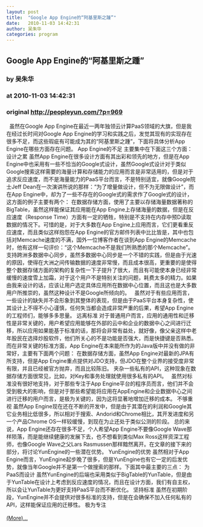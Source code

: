 ```yaml
---
layout: post
title:  "Google App Engine的“阿基里斯之踵”"
date:   2010-11-03 14:42:31
author: 吴朱华
categories: program
---
```


## Google App Engine的“阿基里斯之踵”
### by 吴朱华
### at 2010-11-03 14:42:31
### original <http://peopleyun.com/?p=969>

  虽然在Google App Engine在最近一两年独领云计算PaaS领域的大旗，但是我在经过长时间对Google App Engine的学习和实践之后，发觉其现有的实现存在很多不足，而这些瑕疵有可能成为其的“阿基里斯之踵”，下面将具体分析App Engine在哪些方面存在问题。 App Engine的不足 主要集中在下面这三个方面： 设计之累 虽然App Engine在很多设计方面有其出彩和领先的地方，但是在App Engine中也采用有一些不恰当的Google式设计，虽然Google式设计对于类似Google搜索这样需要的海量计算和存储能力的应用而言是非常适用的，但是对于追求反应速度，而不是海量能力的PaaS平台而言，不是特别适宜，就像Google院士Jeff Dean在一次演讲所说的那样：“为了增量做设计，但不为无限做设计”，而在App Engine中，却为了一些不存在的Google式的需求作了Google式的设计，这方面的例子主要有两个： 在数据存储方面，使用了主要以存储海量数据著称的BigTable，虽然这样能保证其应用能在App Engine上存储海量的数据，但是在反应速度（Response Time）方面有一定的牺牲，特别是不支持在内存中预D读取数据的情况下。可惜的是，对于大多数在App Engine上应用而言，它们更看重反应速度，而且类似这样抱怨在App Engine的官方邮件列表中比比皆是，其中也包括对Memcache速度的不满，国外一位博客作者在谈到App Engine的Memcache时，他有这样一句评价：“这个Memcache不是我们所熟悉的那个Memcache”。 支持跨洲多数据中心同步，虽然多数据中心同步是一个不错的实践，但是由于光速的原因，使得在大洲之间传输数据的速度非常慢，而且成本很高，更重要的是使得整个数据存储方面的架构的复杂性一下子提升了很大，而且有可能使本身已经非常缓慢的速度雪上加霜，对于这个用户不是特别关注的问题，耗费太多的精力。如果由我来设计的话，应该让用户选定具体应用所在数据中心位置，而且这也是大多数用户所推崇的，虽然这种设计不是Google所倾向的。   虽然对于有些应用而言，一些设计的缺失并不会形象到其整体的表现，但是由于PaaS平台本身复杂性，使其设计上不得不小心谨慎，任何失当都会造成非常严重的后果，希望App Engine的工程师们，能够多多思量。 远离标准 对于普通用户而言，应用的通用性和迁移性是非常关键的，用户希望应用能够在外部的云中和企业的数据中心之间进行迁移，所以应用如果能基于标准的话，那将会非常有益处，就好像，像父亲这样中老年股民在选择炒股软件，他们所关心的不是功能是否强大，而是快捷键是否熟悉。而在非常关键的标准方面，App Engine在本来能所作为的Java版中并没有做的非常好，主要有下面两个问题： 在数据存储方面，虽然App Engine对最新的JPA有所支持，但是App Engine重点提供对JDO支持，但JDO在整个业界的接受度非常有限，并且已经被官方抛弃，而且比较陈旧。 夹杂一些私有的API，这种现象在数据存储方面很常见，比如，对Key和事务处理就使用很多私有的API。   虽然对标准没有很好地支持，对于那些专注于App Engine平台的程序员而言，他们并不会受到极大的影响，但是对于那些希望能将应用在AppEngine和企业数据中心之间进行迁移的用户而言，是极为关键的，因为这将显著地增加迁移的成本。 不够重视 虽然App Engine现在还在不断的开发中，但是由于其潜在的利润和Google其它业务相比低很多，所以相对于搜索、Andorid和Chrome相比，其开发进度和另一个产品Chrome OS一样较缓慢，到现在为止还处于类似公测的阶段。 总的来说，App Engine还存在很多不足，个人希望App Engine不要像Google Wave那样陨落，而是能继续健康的发展下去，也不想看到类似Max Ross这样资深工程师，也像Google Wave之父Lars Rasmussen那样黯然离开。在文章的接下来的部分，将讨论YunEngine的一些潜在优势。 YunEngine的优势 虽然相对于App Engine而言，YunEngine起步晚了很多，但是YunEngine也有它一定的后发优势，就像当年Google并不是第一个做搜索的那样。下面其中最主要的三点： 为PaaS而设计 虽然YunEngine的后端也采用类似于BigTable的YunTable，但是由于YunTable在设计上考虑到反应速度的情况，而且在设计方面，我们有自主权，所以会让YunTable为更好支持PaaS平台而不断优化。 坚持标准 虽然在初期阶段，YunEngine并不会提供对很多标准的支持，但是在会确保不加入任何私有的API，这样能保证应用的迁移性。 极为专注<a href="http://peopleyun.com/?p=969"> <br><br> (More)…</a>
